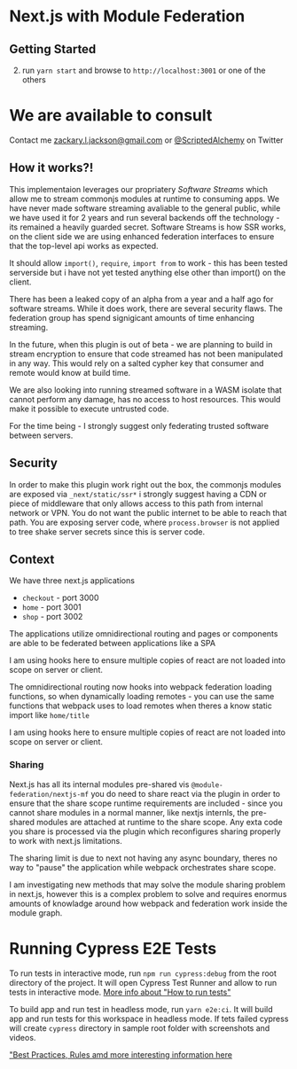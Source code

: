 # Next.js with Module Federation

## Getting Started

2. run `yarn start` and browse to `http://localhost:3001` or one of the others

# We are available to consult

Contact me <a href="mailto:zackary.l.jackson@gmail.com">zackary.l.jackson@gmail.com</a> or <a href="https://twitter.com/scriptedalchemy">@ScriptedAlchemy</a> on Twitter

## How it works?!

This implementaion leverages our propriatery _Software Streams_ which allow me to stream commonjs modules at runtime to consuming apps.
We have never made software streaming avaliable to the general public, while we have used it for 2 years and run several backends off the technology - its remained a heavily guarded secret. Software Streams is how SSR works, on the client side we are using enhanced federation interfaces to ensure that the top-level api works as expected.

It should allow `import()`, `require`, `import from` to work - this has been tested serverside but i have not yet tested anything else other than import() on the client.

There has been a leaked copy of an alpha from a year and a half ago for software streams. While it does work, there are several security flaws. The federation group has spend signigicant amounts of time enhancing streaming.

In the future, when this plugin is out of beta - we are planning to build in stream encryption to ensure that code streamed has not been manipulated in any way.
This would rely on a salted cypher key that consumer and remote would know at build time.

We are also looking into running streamed software in a WASM isolate that cannot perform any damage, has no access to host resources. This would make it possible to execute untrusted code.

For the time being - I strongly suggest only federating trusted software between servers.

## Security

In order to make this plugin work right out the box, the commonjs modules are exposed via `_next/static/ssr*` i strongly suggest having a CDN or piece of middleware that only allows access to this path from internal network or VPN. You do not want the public internet to be able to reach that path. You are exposing server code, where `process.browser` is not applied to tree shake server secrets since this is server code.

## Context

We have three next.js applications

- `checkout` - port 3000
- `home` - port 3001
- `shop` - port 3002

The applications utilize omnidirectional routing and pages or components are able to be federated between applications like a SPA

I am using hooks here to ensure multiple copies of react are not loaded into scope on server or client.

The omnidirectional routing now hooks into webpack federation loading functions, so when dynamically loading remotes - you can use the same functions that webpack uses to load remotes when theres a know static import like `home/title`

I am using hooks here to ensure multiple copies of react are not loaded into scope on server or client.

### Sharing

Next.js has all its internal modules pre-shared vis `@module-federation/nextjs-mf` you do need to share react via the plugin in order to ensure that the share scope runtime requirements are included - since you cannot share modules in a normal manner, like nextjs internls, the pre-shared modules are attached at runtime to the share scope. Any exta code you share is processed via the plugin which reconfigures sharing properly to work with next.js limitations.

The sharing limit is due to next not having any async boundary, theres no way to "pause" the application while webpack orchestrates share scope.

I am investigating new methods that may solve the module sharing problem in next.js, however this is a complex problem to solve and requires enormus amounts of knowladge around how webpack and federation work inside the module graph.

# Running Cypress E2E Tests

To run tests in interactive mode, run `npm run cypress:debug` from the root directory of the project. It will open Cypress Test Runner and allow to run tests in interactive mode. [More info about "How to run tests"](../../cypress/README.md#how-to-run-tests)

To build app and run test in headless mode, run `yarn e2e:ci`. It will build app and run tests for this workspace in headless mode. If tets failed cypress will create `cypress` directory in sample root folder with screenshots and videos.

["Best Practices, Rules amd more interesting information here](../../cypress/README.md)
